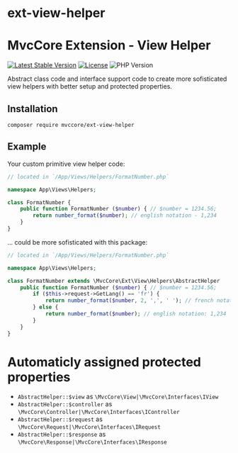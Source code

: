 # ext-view-helper


# MvcCore Extension - View Helper

[![Latest Stable Version](https://img.shields.io/badge/Stable-v5.0.0-brightgreen.svg?style=plastic)](https://github.com/mvccore/ext-view-helper-linebreaks/releases)
[![License](https://img.shields.io/badge/Licence-BSD-brightgreen.svg?style=plastic)](https://mvccore.github.io/docs/mvccore/5.0.0/LICENCE.md)
![PHP Version](https://img.shields.io/badge/PHP->=5.4-brightgreen.svg?style=plastic)

Abstract class code and interface support code to create more sofisticated view helpers with better setup and protected properties.

## Installation
```shell
composer require mvccore/ext-view-helper
```
## Example

Your custom primitive view helper code:
```php
// located in `/App/Views/Helpers/FormatNumber.php`

namespace App\Views\Helpers;

class FormatNumber {
    public function FormatNumber ($number) { // $number = 1234.56;
        return number_format($number); // english notation - 1,234
    }
}
```

... could be more sofisticated with this package:
```php
// located in `/App/Views/Helpers/FormatNumber.php`

namespace App\Views\Helpers;

class FormatNumber extends \MvcCore\Ext\View\Helpers\AbstractHelper
    public function FormatNumber ($number) { // $number = 1234.56;
        if ($this->request->GetLang() == 'fr') {
            return number_format($number, 2, ',', ' '); // french notation: 1 234,56
        } else {
            return number_format($number); // english notation: 1,234
        }
    }
}
```

# Automaticly assigned protected properties
- `AbstractHelper::$view` as `\MvcCore\View|\MvcCore\Interfaces\IView`
- `AbstractHelper::$controller` as `\MvcCore\Controller|\MvcCore\Interfaces\IController`
- `AbstractHelper::$request` as `\MvcCore\Request|\MvcCore\Interfaces\IRequest`
- `AbstractHelper::$response` as `\MvcCore\Response|\MvcCore\Interfaces\IResponse`
